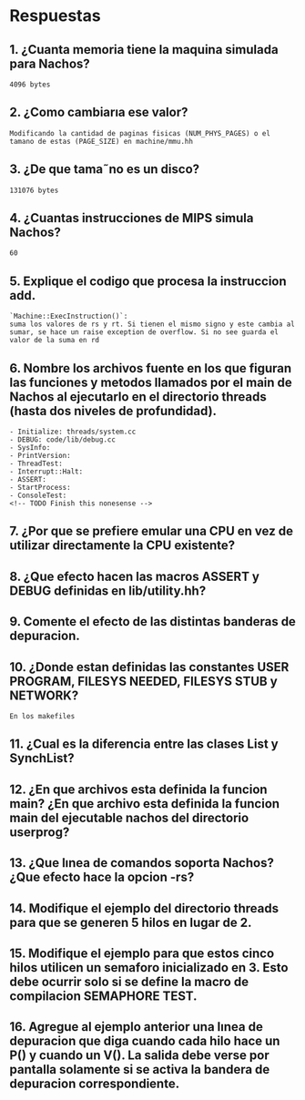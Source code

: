 # Respuestas

## 1. ¿Cuanta memoria tiene la maquina simulada para Nachos?
    4096 bytes
## 2. ¿Como cambiarıa ese valor?
    Modificando la cantidad de paginas fisicas (NUM_PHYS_PAGES) o el tamano de estas (PAGE_SIZE) en machine/mmu.hh
## 3. ¿De que tama˜no es un disco?
    131076 bytes
## 4. ¿Cuantas instrucciones de MIPS simula Nachos?
    60
## 5. Explique el codigo que procesa la instruccion add.
    `Machine::ExecInstruction()`:
    suma los valores de rs y rt. Si tienen el mismo signo y este cambia al sumar, se hace un raise exception de overflow. Si no see guarda el valor de la suma en rd
## 6. Nombre los archivos fuente en los que figuran las funciones y metodos llamados por el main de Nachos al ejecutarlo en el directorio threads (hasta dos niveles de profundidad).
    - Initialize: threads/system.cc
    - DEBUG: code/lib/debug.cc
    - SysInfo:
    - PrintVersion:
    - ThreadTest:
    - Interrupt::Halt:
    - ASSERT:
    - StartProcess:
    - ConsoleTest:
    <!-- TODO Finish this nonesense -->
## 7. ¿Por que se prefiere emular una CPU en vez de utilizar directamente la CPU existente?
## 8. ¿Que efecto hacen las macros ASSERT y DEBUG definidas en lib/utility.hh?
## 9. Comente el efecto de las distintas banderas de depuracion.
## 10. ¿Donde estan definidas las constantes USER PROGRAM, FILESYS NEEDED, FILESYS STUB y NETWORK?
    En los makefiles
## 11. ¿Cual es la diferencia entre las clases List y SynchList?
## 12. ¿En que archivos esta definida la funcion main? ¿En que archivo esta definida la funcion main del ejecutable nachos del directorio userprog?
## 13. ¿Que lınea de comandos soporta Nachos? ¿Que efecto hace la opcion -rs?
## 14. Modifique el ejemplo del directorio threads para que se generen 5 hilos en lugar de 2.
## 15. Modifique el ejemplo para que estos cinco hilos utilicen un semaforo inicializado en 3. Esto debe ocurrir solo si se define la macro de compilacion SEMAPHORE TEST.
## 16. Agregue al ejemplo anterior una lınea de depuracion que diga cuando cada hilo hace un P() y cuando un V(). La salida debe verse por pantalla solamente si se activa la bandera de depuracion correspondiente.